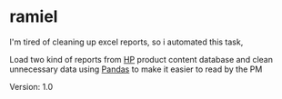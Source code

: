 # ramiel


I'm tired of cleaning up excel reports, so i automated this task,

Load two kind of reports from [HP](https://www.hp.com/) product content database and clean unnecessary data using [Pandas](https://pandas.pydata.org/) to make it easier to read by the PM

Version: 1.0
